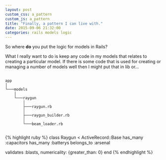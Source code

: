 ```yaml
---
layout: post
custom_css: a_pattern
custom_js: a_pattern
title: "Finally, a pattern I can live with."
date: 2015-09-06 21:32:00
categories: rails models logic
---
```

So where **do** you put the logic for models in Rails?

What I really want to do is keep any code in my models that relates to creating
a particular model. If there is some code that is used for creating or managing
a number of models well then I might put that in lib or...
<pre>
  <code class="language-bash" data-lang="bash">
app
│
└───models
    │
    └───raygun
        │
        ├───raygun.rb
        │
        ├───raygun_builder.rb
        │
        └───beam_loader.rb
  </code>
</pre>

{% highlight ruby %}
class Raygun < ActiveRecord::Base
  has_many :capacitors
  has_many :batterys
  belongs_to :arsenal
  
  validates :blasts, numericality: {greater_than: 0}
end
{% endhighlight %}


